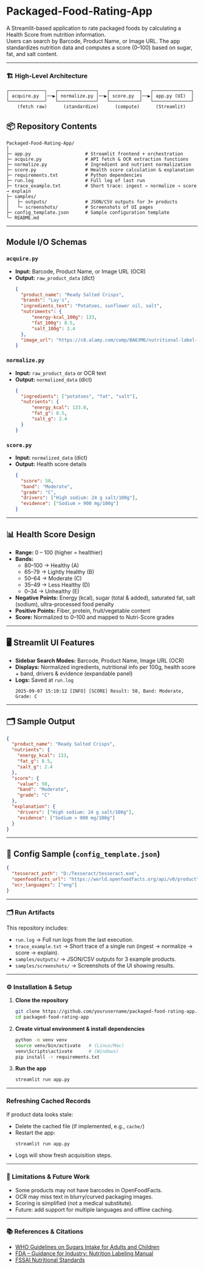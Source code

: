 # Packaged-Food-Rating-App

A Streamlit-based application to rate packaged foods by calculating a Health Score from nutrition information.  
Users can search by Barcode, Product Name, or Image URL. The app standardizes nutrition data and computes a score (0–100) based on sugar, fat, and salt content.

---

### 🏗 High-Level Architecture

```
┌─────────────┐   ┌──────────────┐   ┌───────────┐   ┌──────────────┐
│ acquire.py  │──▶│ normalize.py │──▶│ score.py  │──▶│ app.py (UI)  │
└─────────────┘   └──────────────┘   └───────────┘   └──────────────┘
    (fetch raw)      (standardize)      (compute)      (Streamlit)
```

## 📦 Repository Contents

```
Packaged-Food-Rating-App/
│
├─ app.py                    # Streamlit frontend + orchestration
├─ acquire.py                # API fetch & OCR extraction functions
├─ normalize.py              # Ingredient and nutrient normalization
├─ score.py                  # Health score calculation & explanation
├─ requirements.txt          # Python dependencies
├─ run.log                   # Full log of last run
├─ trace_example.txt         # Short trace: ingest → normalize → score → explain
├─ samples/
│   ├─ outputs/              # JSON/CSV outputs for 3+ products
│   └─ screenshots/          # Screenshots of UI pages
├─ config_template.json      # Sample configuration template
└─ README.md
```

---

## Module I/O Schemas

### `acquire.py`
- **Input:** Barcode, Product Name, or Image URL (OCR)
- **Output:** `raw_product_data` (dict)
  ```json
  {
    "product_name": "Ready Salted Crisps",
    "brands": "Lay's",
    "ingredients_text": "Potatoes, sunflower oil, salt",
    "nutriments": {
        "energy-kcal_100g": 133,
        "fat_100g": 8.5,
        "salt_100g": 2.4
    },
    "image_url": "https://c8.alamy.com/comp/BA63M6/nutritional-label-on-food-packaging-for-ready-salted-crisps-BA63M6.jpg"
  }
  ```

### `normalize.py`
- **Input:** `raw_product_data` or OCR text
- **Output:** `normalized_data` (dict)
  ```json
  {
    "ingredients": ["potatoes", "fat", "salt"],
    "nutrients": {
        "energy_kcal": 133.0,
        "fat_g": 8.5,
        "salt_g": 2.4
    }
  }
  ```

### `score.py`
- **Input:** `normalized_data` (dict)
- **Output:** Health score details
  ```json
  {
    "score": 50,
    "band": "Moderate",
    "grade": "C",
    "drivers": ["High sodium: 24 g salt/100g"],
    "evidence": ["Sodium > 900 mg/100g"]
  }
  ```

---

## 📊 Health Score Design

- **Range:** 0 – 100 (higher = healthier)
- **Bands:**
  - 80–100 → Healthy (A)
  - 65–79 → Lightly Healthy (B)
  - 50–64 → Moderate (C)
  - 35–49 → Less Healthy (D)
  - 0–34 → Unhealthy (E)
- **Negative Points:** Energy (kcal), sugar (total & added), saturated fat, salt (sodium), ultra-processed food penalty
- **Positive Points:** Fiber, protein, fruit/vegetable content
- **Score:** Normalized to 0–100 and mapped to Nutri-Score grades

---

## 🖥️ Streamlit UI Features

- **Sidebar Search Modes:** Barcode, Product Name, Image URL (OCR)
- **Displays:** Normalized ingredients, nutritional info per 100g, health score + band, drivers & evidence (expandable panel)
- **Logs:** Saved at `run.log`
  ```
  2025-09-07 15:10:12 [INFO] [SCORE] Result: 50, Band: Moderate, Grade: C
  ```

---

## 🗂 Sample Output

```json
{
  "product_name": "Ready Salted Crisps",
  "nutrients": {
    "energy_kcal": 133,
    "fat_g": 8.5,
    "salt_g": 2.4
  },
  "score": {
    "value": 50,
    "band": "Moderate",
    "grade": "C"
  },
  "explanation": {
    "drivers": ["High sodium: 24 g salt/100g"],
    "evidence": ["Sodium > 900 mg/100g"]
  }
}
```

---

## 🔖 Config Sample (`config_template.json`)

```json
{
  "tesseract_path": "D:/Tesseract/tesseract.exe",
  "openfoodfacts_url": "https://world.openfoodfacts.org/api/v0/product",
  "ocr_languages": ["eng"]
}
```
---

### 🗂 Run Artifacts

This repository includes:
- `run.log` → Full run logs from the last execution.
- `trace_example.txt` → Short trace of a single run (ingest → normalize → score → explain).
- `samples/outputs/` → JSON/CSV outputs for 3 example products.
- `samples/screenshots/` → Screenshots of the UI showing results.

---

### ⚙️ Installation & Setup

1. **Clone the repository**
    ```bash
    git clone https://github.com/yourusername/packaged-food-rating-app.git
    cd packaged-food-rating-app
    ```

2. **Create virtual environment & install dependencies**
    ```bash
    python -m venv venv
    source venv/bin/activate   # (Linux/Mac)
    venv\Scripts\activate      # (Windows)
    pip install -r requirements.txt
    ```

3. **Run the app**
    ```bash
    streamlit run app.py
    ```

---

### Refreshing Cached Records

If product data looks stale:
- Delete the cached file (if implemented, e.g., `cache/`)
- Restart the app:
  ```bash
  streamlit run app.py
  ```
- Logs will show fresh acquisition steps.

---

### 🚧 Limitations & Future Work
- Some products may not have barcodes in OpenFoodFacts.
- OCR may miss text in blurry/curved packaging images.
- Scoring is simplified (not a medical substitute).
- Future: add support for multiple languages and offline caching.
---

### 📚 References & Citations

- [WHO Guidelines on Sugars Intake for Adults and Children](https://www.who.int/publications/i/item/9789241549028)
- [FDA – Guidance for Industry: Nutrition Labeling Manual](https://www.fda.gov/media/81606/download)
- [FSSAI Nutritional Standards](https://www.fssai.gov.in/)
